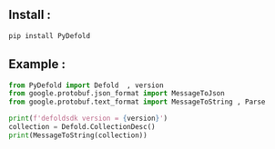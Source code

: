 
## Install : 
```bash 
pip install PyDefold
```

## Example : 
```python
from PyDefold import Defold  , version
from google.protobuf.json_format import MessageToJson
from google.protobuf.text_format import MessageToString , Parse 

print(f'defoldsdk version = {version}')
collection = Defold.CollectionDesc()
print(MessageToString(collection))
```
